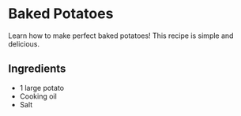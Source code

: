 # Baked Potatoes

Learn how to make perfect baked potatoes! This recipe is simple and delicious.
## Ingredients

- 1 large potato
- Cooking oil
- Salt
